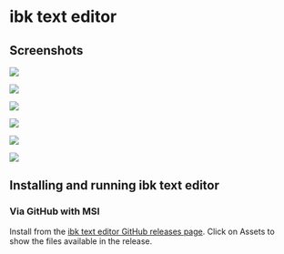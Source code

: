 # ibk text editor
## Screenshots

![](https://github.com/irfankurtagic/ibk_text_editor/blob/main/ibk%20text%20editor%20ss/Screenshot%202022-03-10%20203609.png)


![](https://github.com/irfankurtagic/ibk_text_editor/blob/main/ibk%20text%20editor%20ss/Screenshot%202022-03-10%20203643.png)


![](https://github.com/irfankurtagic/ibk_text_editor/blob/main/ibk%20text%20editor%20ss/Screenshot%202022-03-10%20203713.png)


![](https://github.com/irfankurtagic/ibk_text_editor/blob/main/ibk%20text%20editor%20ss/Screenshot%202022-03-10%20203117.png)


![](https://github.com/irfankurtagic/ibk_text_editor/blob/main/ibk%20text%20editor%20ss/Screenshot%202022-03-10%20203531.png)


![](https://github.com/irfankurtagic/ibk_text_editor/blob/main/ibk%20text%20editor%20ss/Screenshot%202022-03-10%20203552.png)


## Installing and running ibk text editor
### Via GitHub with MSI
Install from the [ibk text editor GitHub releases page](https://github.com/ibkindness/ibk_text_editor/releases/latest). Click on Assets to show the files available in the release.
